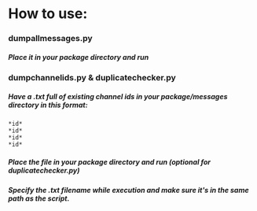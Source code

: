 # How to use:
### dumpallmessages.py
##### Place it in your package directory and run
### dumpchannelids.py & duplicatechecker.py
##### Have a .txt full of existing channel ids in your package/messages directory in this format:
```
*id*
*id*
*id*
*id*
```
##### Place the file in your package directory and run (optional for duplicatechecker.py)
##### Specify the .txt filename while execution and make sure it's in the same path as the script.

